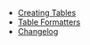 
* [Creating Tables](creating-tables.md)
* [Table Formatters](formatters.md)
* [Changelog](changelog.md)
